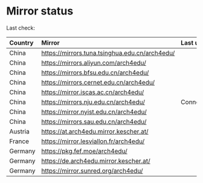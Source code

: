 <script src="./time.js"></script>
# Mirror status
Last check: <script type="text/javascript">localize(1729099284.4827635);</script>

|Country|Mirror|Last update|
|:------|:-----|:----------|
|China|https://mirrors.tuna.tsinghua.edu.cn/arch4edu/|<script type="text/javascript">localize(1729060993);</script>|
|China|https://mirrors.aliyun.com/arch4edu/|<script type="text/javascript">localize(1729060993);</script>|
|China|https://mirrors.bfsu.edu.cn/arch4edu/|<script type="text/javascript">localize(1729060993);</script>|
|China|https://mirrors.cernet.edu.cn/arch4edu/|<script type="text/javascript">localize(1729060993);</script>|
|China|https://mirror.iscas.ac.cn/arch4edu/|<script type="text/javascript">localize(1729060993);</script>|
|China|https://mirrors.nju.edu.cn/arch4edu/|ConnectionError|
|China|https://mirror.nyist.edu.cn/arch4edu/|<script type="text/javascript">localize(1729017807);</script>|
|China|https://mirrors.sau.edu.cn/arch4edu/|<script type="text/javascript">localize(1729017807);</script>|
|Austria|https://at.arch4edu.mirror.kescher.at/|<script type="text/javascript">localize(1729060993);</script>|
|France|https://mirror.lesviallon.fr/arch4edu/|<script type="text/javascript">localize(1729060993);</script>|
|Germany|https://pkg.fef.moe/arch4edu/|<script type="text/javascript">localize(1729060993);</script>|
|Germany|https://de.arch4edu.mirror.kescher.at/|<script type="text/javascript">localize(1729060993);</script>|
|Germany|https://mirror.sunred.org/arch4edu/|<script type="text/javascript">localize(1729060993);</script>|

<script src="./tablefilter/tablefilter.js"></script>
<script src="./table.js"></script>